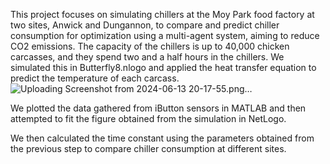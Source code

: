This project focuses on simulating chillers at the Moy Park food factory at two sites, Anwick and Dungannon, to compare and predict chiller consumption for optimization using a multi-agent system, aiming to reduce CO2 emissions. The capacity of the chillers is up to 40,000 chicken carcasses, and they spend two and a half hours in the chillers. We simulated this in Butterfly8.nlogo and applied the heat transfer equation to predict the temperature of each carcass.
![Uploading Screenshot from 2024-06-13 20-17-55.png…]()


We plotted the data gathered from iButton sensors in MATLAB and then attempted to fit the figure obtained from the simulation in NetLogo.



We then calculated the time constant using the parameters obtained from the previous step to compare chiller consumption at different sites.
